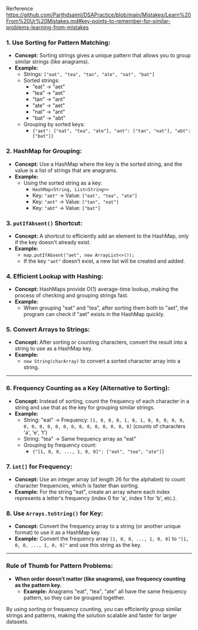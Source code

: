 Rerference https://github.com/Parthdsaiml/DSAPractice/blob/main/Mistakes/Learn%20From%20Ur%20Mistakes.md#key-points-to-remember-for-similar-problems-learning-from-mistakes

### 1. **Use Sorting for Pattern Matching:**
   - **Concept:** Sorting strings gives a unique pattern that allows you to group similar strings (like anagrams).
   - **Example:**
     - Strings: `["eat", "tea", "tan", "ate", "nat", "bat"]`
     - Sorted strings:
       - "eat" → "aet"
       - "tea" → "aet"
       - "tan" → "ant"
       - "ate" → "aet"
       - "nat" → "ant"
       - "bat" → "abt"
     - Grouping by sorted keys:
       - `{"aet": ["eat", "tea", "ate"], "ant": ["tan", "nat"], "abt": ["bat"]}`

### 2. **HashMap for Grouping:**
   - **Concept:** Use a HashMap where the key is the sorted string, and the value is a list of strings that are anagrams.
   - **Example:**
     - Using the sorted string as a key:
       - `HashMap<String, List<String>>`
       - Key: `"aet"` → Value: `["eat", "tea", "ate"]`
       - Key: `"ant"` → Value: `["tan", "nat"]`
       - Key: `"abt"` → Value: `["bat"]`

### 3. **`putIfAbsent()` Shortcut:**
   - **Concept:** A shortcut to efficiently add an element to the HashMap, only if the key doesn't already exist.
   - **Example:** 
     - `map.putIfAbsent("aet", new ArrayList<>());`
     - If the key `"aet"` doesn’t exist, a new list will be created and added.

### 4. **Efficient Lookup with Hashing:**
   - **Concept:** HashMaps provide O(1) average-time lookup, making the process of checking and grouping strings fast.
   - **Example:** 
     - When grouping "eat" and "tea", after sorting them both to "aet", the program can check if "aet" exists in the HashMap quickly.

### 5. **Convert Arrays to Strings:**
   - **Concept:** After sorting or counting characters, convert the result into a string to use as a HashMap key.
   - **Example:** 
     - `new String(charArray)` to convert a sorted character array into a string.

---

### 6. **Frequency Counting as a Key (Alternative to Sorting):**
   - **Concept:** Instead of sorting, count the frequency of each character in a string and use that as the key for grouping similar strings.
   - **Example:**
     - String: "eat" → Frequency: `[1, 0, 0, 0, 1, 0, 1, 0, 0, 0, 0, 0, 0, 0, 0, 0, 0, 0, 0, 0, 0, 0, 0, 0, 0, 0]` (counts of characters 'a', 'e', 't')
     - String: "tea" → Same frequency array as "eat"
     - Grouping by frequency count:
       - `{"[1, 0, 0, ..., 1, 0, 0]": ["eat", "tea", "ate"]}`

### 7. **`int[]` for Frequency:**
   - **Concept:** Use an integer array (of length 26 for the alphabet) to count character frequencies, which is faster than sorting.
   - **Example:** For the string "eat", create an array where each index represents a letter's frequency (index 0 for 'a', index 1 for 'b', etc.).

### 8. **Use `Arrays.toString()` for Key:**
   - **Concept:** Convert the frequency array to a string (or another unique format) to use it as a HashMap key.
   - **Example:** Convert the frequency array `[1, 0, 0, ..., 1, 0, 0]` to `"[1, 0, 0, ..., 1, 0, 0]"` and use this string as the key.

---

### **Rule of Thumb for Pattern Problems:**
- **When order doesn’t matter (like anagrams), use frequency counting as the pattern key.**
  - **Example:** Anagrams "eat", "tea", "ate" all have the same frequency pattern, so they can be grouped together.

By using sorting or frequency counting, you can efficiently group similar strings and patterns, making the solution scalable and faster for larger datasets.
